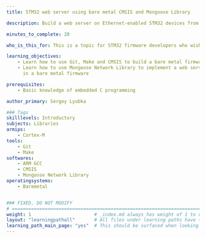 ```yaml
---
title: STM32 web server using bare metal CMSIS and Mongoose Library

description: Build a web server on Ethernet-enabled STM32 devices from scratch

minutes_to_complete: 20

who_is_this_for: This is a topic for STM32 firmware developers who wish to implement a Web dashboard for their device

learning_objectives: 
    - Learn how to use Git, Make and CMSIS to build a bare metal firmware
    - Learn how to use Mongoose Network Library to implement a web server
      in a bare metal firmware

prerequisites:
    - Basic knowledge of embedded C programming

author_primary: Sergey Lyubka

### Tags
skilllevels: Introductory
subjects: Libraries
armips:
    - Cortex-M
tools:
    - Git
    - Make
softwares:
    - ARM GCC
    - CMSIS
    - Mongoose Network Library
operatingsystems:
    - Baremetal


### FIXED, DO NOT MODIFY
# ================================================================================
weight: 1                       # _index.md always has weight of 1 to order correctly
layout: "learningpathall"       # All files under learning paths have this same wrapper
learning_path_main_page: "yes"  # This should be surfaced when looking for related content. Only set for _index.md of learning path content.
---
```

